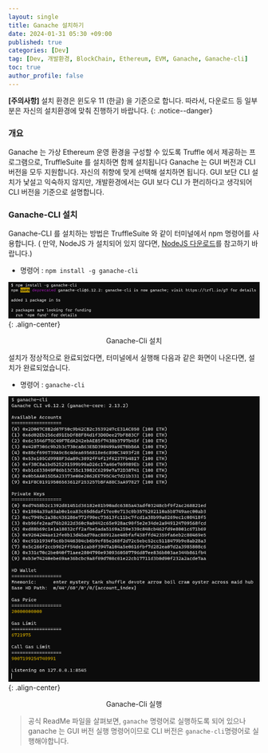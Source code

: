 ```yaml
---
layout: single
title: Ganache 설치하기
date: 2024-01-31 05:30 +09:00
published: true
categories: [Dev]
tag: [Dev, 개발환경, BlockChain, Ethereum, EVM, Ganache, Ganache-cli]
toc: true
author_profile: false
---
```


**[주의사항]** 
설치 환경은 윈도우 11 (한글) 을 기준으로 합니다. 따라서, 다운로드 등 일부분은 자신의 설치환경에 맞춰 진행하기 바랍니다.
{: .notice--danger} 

### 개요

Ganache 는 가상 Ethereum 운영 환경을 구성할 수 있도록 Truffle 에서 제공하는 프로그램으로, TruffleSuite 를 설치하면 함께 설치됩니다 
Ganache 는 GUI 버전과 CLI 버전을 모두 지원합니다. 자신의 취향에 맞게 선택해 설치하면 됩니다. 
GUI 보단 CLI 설치가 낯설고 익숙하지 않지만, 개발환경에서는 GUI 보다 CLI 가 편리하다고 생각되어 CLI 버전을 기준으로 설명합니다. 

### Ganache-CLI 설치

Ganache-CLI 를 설치하는 방법은 TruffleSuite 와 같이 터미널에서 npm 명령어를 사용합니다.
( 만약, NodeJS 가 설치되어 있지 않다면, [NodeJS 다운로드](https://keitechnote.github.io/dev/dev-install-trufflesuite/#nodejs-%EB%8B%A4%EC%9A%B4%EB%A1%9C%EB%93%9C)를 참고하기 바랍니다.)

- 명령어 : ```npm install -g ganache-cli```

![Ganache-Cli 설치](/assets/images/2024-01-31-ganache_cli_install.png){: .align-center}
<p style="text-align: center;">Ganache-Cli 설치</p>

설치가 정상적으로 완료되었다면, 터미널에서 실행해 다음과 같은 화면이 나온다면, 설치가 완료되었습니다. 

- 명령어 : ```ganache-cli```

![Ganache-Cli 실행](/assets/images/2024-01-31-ganache_cli.png){: .align-center}
<p style="text-align: center;">Ganache-Cli 실행</p>

> 공식 ReadMe 파일을 살펴보면, `ganache` 명령어로 실행하도록 되어 있으나 ganache 는 GUI 버전 실행 명령어이므로 CLI 버전은 `ganache-cli`명령어로 실행해야합니다.  
